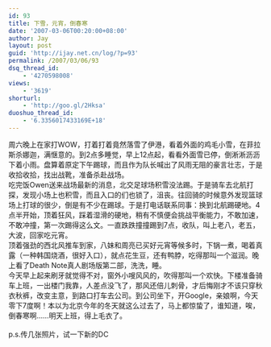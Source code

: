 ```yaml
---
id: 93
title: 下雪，元宵，倒春寒
date: '2007-03-06T00:20:00+08:00'
author: Jay
layout: post
guid: 'http://ijay.net.cn/log/?p=93'
permalink: /2007/03/06/93
dsq_thread_id:
    - '4270598008'
views:
    - '3619'
shorturl:
    - 'http://goo.gl/2Hksa'
duoshuo_thread_id:
    - '6.3356017433169E+18'
---
```


周六晚上在家打WOW，打着打着竟然落雪了伊港，看着外面的鸡毛小雪，在菲拉斯杀娜迦，满惬意的。到2点多睡觉，早上12点起，看看外面雪已停，倒淅淅沥沥下着小雨。盘算着原定下午踢球，而且作为队长喊出了风雨无阻的豪言壮志，于是收拾收拾，找出战靴，准备杀赴战场。<br />吃完饭Owen送来战场最新的消息，北交足球场积雪没法踢。于是骑车去北航打探，发现小场上也积雪，而且入口的们也锁了，沮丧。往回骑的时候意外发现篮球场上打球的很少，倒是有不少在踢球。于是打电话联系同事：换到北航踢硬地。4点半开始，顶着狂风，踩着湿滑的硬地，稍有不慎便会挑战平衡能力，不敢加速，不敢冲撞，第一次踢得这么文。一直跌跌撞撞踢到7点，收队，叫上老八，老五，大波，回家吃元宵。<br />顶着强劲的西北风推车到家，八妹和周亮已买好元宵等候多时，下锅一煮，喝着真露（一种韩国烧酒，很好入口），就点花生豆，还有鸭脖，吃得那叫一个滋润。晚上看了Death Note真人剧场版第二部，洗洗，睡。<br />今天早上起来刷牙就觉得不对，窗外小嗖风风的，吹得那叫一个欢快。下楼准备骑车上班，一出楼门我靠，人差点没飞了，那风还倍儿刺骨，才后悔刚才不该只穿秋衣秋裤，改变主意，到路口打车去公司。到公司坐下，开Google，亲娘啊，今天零下7度啊！本以为北京今年的冬天就这么过去了，马上都惊蛰了，谁知道，唉，倒春寒啊……明天上班，得上毛衣了。<br /><br />p.s.传几张照片，试一下新的DC<br />